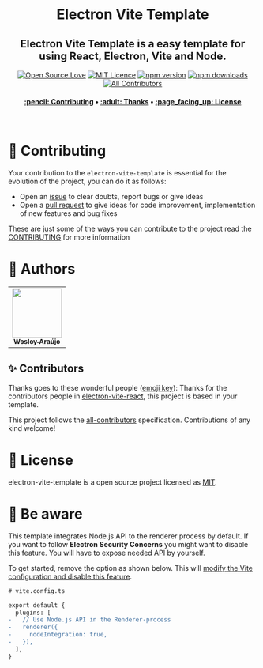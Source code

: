 <h1 align="center" title="Vite Helper">
  Electron Vite Template
</h1>

<h2 align="center">Electron Vite Template is a easy template for using React, Electron, Vite and Node.</h2>

<div align="center">


[![Open Source Love](https://badges.frapsoft.com/os/v2/open-source.png?v=103)](https://github.com/ellerbrock/open-source-badges/)
[![MIT Licence](https://badges.frapsoft.com/os/mit/mit.png?v=103)](https://opensource.org/licenses/mit-license.php)
[![npm version](https://img.shields.io/npm/v/electron-vite-template.svg?style=flat-square)](https://www.npmjs.com/package/electron-vite-template)
[![npm downloads](https://img.shields.io/npm/dm/electron-vite-template.svg?style=flat-square)](http://npm-stat.com/charts.html?package=cz-conventional-changelog&from=2015-08-01) <!-- ALL-CONTRIBUTORS-BADGE:START - Do not remove or modify this section --> [![All Contributors](https://img.shields.io/badge/all_contributors-1-green.svg?style=flat-square)](#contributors-) <!-- ALL-CONTRIBUTORS-BADGE:END -->

</div>

<h4 align="center">
 <a href="#-contributing">:pencil: Contributing</a> •
 <a href="#-thanks">:adult: Thanks</a> •
 <a href="#-license">:page_facing_up: License</a>
</h4>

<br>

# :pencil: Contributing

Your contribution to the `electron-vite-template` is essential for the evolution of the project, you can do it as follows:

- Open an [issue](https://github.com/wesleyara/electron-vite-template/issues) to clear doubts, report bugs or give ideas
- Open a [pull request](https://github.com/wesleyara/electron-vite-template/pulls) to give ideas for code improvement, implementation of new features and bug fixes

These are just some of the ways you can contribute to the project read the [CONTRIBUTING](https://github.com/wesleyara/electron-vite-template/blob/main/.github/CONTRIBUTING.md) for more information

# :adult: Authors

<table>
  <tr>
    <td align="center"><a href="https://wesleyaraujo.dev/"><img src="https://avatars.githubusercontent.com/u/89321125?v=4?s=100" width="100px;" alt=""/><br /><sub><b>Wesley Araújo</b></sub></a><br /></td>
  </tr>
</table>

## ✨ Contributors

Thanks goes to these wonderful people ([emoji key](https://allcontributors.org/docs/en/emoji-key)):
Thanks for the contributors people in [electron-vite-react](https://github.com/electron-vite/electron-vite-react), this project is based in your template.

<!-- ALL-CONTRIBUTORS-LIST:START - Do not remove or modify this section -->
<!-- prettier-ignore-start -->
<!-- markdownlint-disable -->
<!-- markdownlint-restore -->
<!-- prettier-ignore-end -->

<!-- ALL-CONTRIBUTORS-LIST:END -->

This project follows the [all-contributors](https://github.com/all-contributors/all-contributors) specification. Contributions of any kind welcome!

# :page_facing_up: License

electron-vite-template is a open source project licensed as [MIT](LICENSE).


# 🚨 Be aware

This template integrates Node.js API to the renderer process by default. If you want to follow **Electron Security Concerns** you might want to disable this feature. You will have to expose needed API by yourself.  

To get started, remove the option as shown below. This will [modify the Vite configuration and disable this feature](https://github.com/electron-vite/vite-plugin-electron/tree/main/packages/electron-renderer#config-presets-opinionated).

```diff
# vite.config.ts

export default {
  plugins: [
-   // Use Node.js API in the Renderer-process
-   renderer({
-     nodeIntegration: true,
-   }),
  ],
}
```
